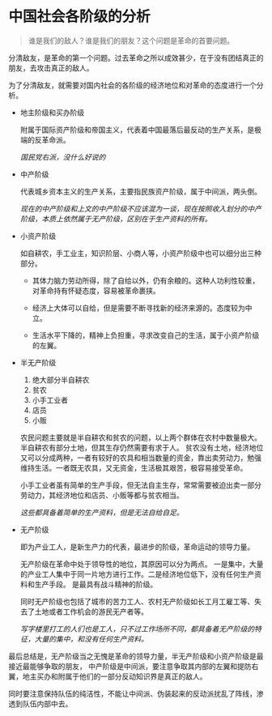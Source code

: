 # 中国社会各阶级的分析

> 谁是我们的敌人？谁是我们的朋友？这个问题是革命的首要问题。
>
分清敌友，是革命的第一个问题。过去革命之所以成效甚少，在于没有团结真正的朋友，去攻击真正的敌人。

为了分清敌友，就需要对国内社会的各阶级的经济地位和对革命的态度进行一个分析。
* 地主阶级和买办阶级
  
    附属于国际资产阶级和帝国主义，代表着中国最落后最反动的生产关系，是极端的反革命派。

    *国民党右派，没什么好说的*

* 中产阶级

    代表城乡资本主义的生产关系，主要指民族资产阶级，属于中间派，两头倒。

    *现在的中产阶级和上文的中产阶级不应该混为一谈，现在按照收入划分的中产阶级，本质上依然属于无产阶级，区别在于生产资料的所有。*

* 小资产阶级

    如自耕农，手工业主，知识阶层、小商人等，小资产阶级中也可以细分出三种部分。

    * 其体力脑力劳动所得，除了自给以外，仍有余粮的。这种人功利性较重，对革命持有怀疑态度，容易被革命裹挟。

    * 经济上大体可以自给，但是需要不断寻找新的经济来源的。态度较为中立。
    
    * 生活水平下降的，精神上负担重，寻求改变自己的生活，属于小资产阶级的左翼。

* 半无产阶级

    1. 绝大部分半自耕农
    2. 贫农
    3. 小手工业者
    4. 店员
    5. 小贩
    
    农民问题主要就是半自耕农和贫农的问题，以上两个群体在农村中数量极大。半自耕农有部分土地，但其生存仍然需要有求于人。
贫农没有土地，经济地位又可以分成两种，一者有较好的农具和相当数量的资金，靠出卖劳动力，勉强维持生活。一者既无农具，又无资金，生活极其艰苦，极容易接受革命。

    小手工业者虽有简单的生产手段，但无法自主生存，常常需要被迫出卖一部分劳动力，其经济地位和店员、小贩等都与贫农相当。

    *这些都具备着简单的生产资料，但是无法自给自足。*
  
* 无产阶级

    即为产业工人，是新生产力的代表，最进步的阶级，革命运动的领导力量。

    无产阶级在革命中处于领导性的地位，其原因可以分为两点。
    一是集中，大量的产业工人集中于同一片地方进行工作。二是经济地位低下，没有任何生产资料和生产手段。
    是最具有战斗精神的阶级。

    同时无产阶级也包括了城市的苦力工人、农村无产阶级如长工月工雇工等、失去了土地或者工作机会的游民无产者等。

    *写字楼里打工的人们也是工人，只不过工作场所不同，都具备着无产阶级的特征，大量的集中，和没有任何生产资料。*

最后总结是，无产阶级当之无愧是革命的领导力量，半无产阶级和小资产阶级是最接近最能够争取的朋友，
中产阶级是中间派，要注意争取其内部的左翼和提防右翼，地主买办和附属于他们的一部分反动知识界是真正的敌人。

同时要注意保持队伍的纯洁性，不能让中间派、伪装起来的反动派扰乱了阵线，渗透到队伍内部中去。
